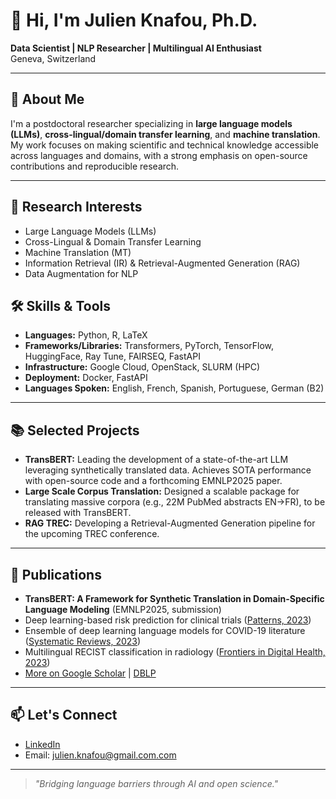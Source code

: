 # 👋 Hi, I'm Julien Knafou, Ph.D.

**Data Scientist | NLP Researcher | Multilingual AI Enthusiast**  
Geneva, Switzerland

---

## 🚀 About Me

I'm a postdoctoral researcher specializing in **large language models (LLMs)**, **cross-lingual/domain transfer learning**, and **machine translation**. My work focuses on making scientific and technical knowledge accessible across languages and domains, with a strong emphasis on open-source contributions and reproducible research.

---

## 🔬 Research Interests

- Large Language Models (LLMs)
- Cross-Lingual & Domain Transfer Learning
- Machine Translation (MT)
- Information Retrieval (IR) & Retrieval-Augmented Generation (RAG)
- Data Augmentation for NLP

## 🛠️ Skills & Tools

- **Languages:** Python, R, LaTeX
- **Frameworks/Libraries:** Transformers, PyTorch, TensorFlow, HuggingFace, Ray Tune, FAIRSEQ, FastAPI
- **Infrastructure:** Google Cloud, OpenStack, SLURM (HPC)
- **Deployment:** Docker, FastAPI
- **Languages Spoken:** English, French, Spanish, Portuguese, German (B2)

---

## 📚 Selected Projects

- **TransBERT:** Leading the development of a state-of-the-art LLM leveraging synthetically translated data. Achieves SOTA performance with open-source code and a forthcoming EMNLP2025 paper.
- **Large Scale Corpus Translation:** Designed a scalable package for translating massive corpora (e.g., 22M PubMed abstracts EN→FR), to be released with TransBERT.
- **RAG TREC:** Developing a Retrieval-Augmented Generation pipeline for the upcoming TREC conference.

---

## 📝 Publications

- **TransBERT: A Framework for Synthetic Translation in Domain-Specific Language Modeling** (EMNLP2025, submission)  
- Deep learning-based risk prediction for clinical trials ([Patterns, 2023](https://doi.org/10.1016/j.patter.2023.100689))
- Ensemble of deep learning language models for COVID-19 literature ([Systematic Reviews, 2023](https://doi.org/10.1186/s13643-023-02247-9))
- Multilingual RECIST classification in radiology ([Frontiers in Digital Health, 2023](https://doi.org/10.3389/fdgth.2023.1195017))
- [More on Google Scholar](https://scholar.google.fr/citations?user=G3hdRjoAAAAJ) | [DBLP](https://dblp.org/pid/245/4371.html)

---

## 📫 Let's Connect

- [LinkedIn](https://www.linkedin.com/in/julienknafou)
- Email: [julien.knafou@gmail.com.com](mailto:julien.knafou@gmail.com)

---

> _"Bridging language barriers through AI and open science."_
